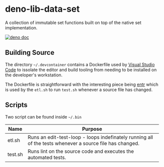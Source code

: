 # deno-lib-data-set

A collection of immutable set functions built on top of the native set implementation.

[![deno doc](https://doc.deno.land/badge.svg)](https://doc.deno.land/https/raw.githubusercontent.com/littlelanguages/deno-lib-data-set/main/mod.ts)


## Building Source

The directory `~/.devcontainer` contains a Dockerfile used by [Visual Studio Code](https://code.visualstudio.com) to issolate the editor and build tooling from needing to be installed on the developer's workstation.

The Dockerfile is straightforward with the interesting piece being [entr](https://github.com/eradman/entr/) which is used by the `etl.sh` to run `test.sh` whenever a source file has changed.

## Scripts

Two script can be found inside `~/.bin`

| Name   | Purpose |
|--------|----------------------------------|
| etl.sh | Runs an edit-test-loop - loops indefinately running all of the tests whenever a source file has changed. |
| test.sh | Runs lint on the source code and executes the automated tests. |
